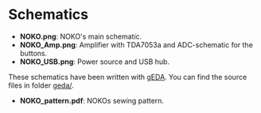 # Schematics

* **NOKO.png**:
NOKO's main schematic.
* **NOKO_Amp.png**:
Amplifier with TDA7053a and ADC-schematic for the buttons.
* **NOKO_USB.png**:
Power source and USB hub.

These schematics have been written with [gEDA](http://www.geda-project.org/). You can find the source files in folder [geda/](https://github.com/NikolaiRadke/NOKO/tree/master/schematics/geda).

* **NOKO_pattern.pdf**:
NOKOs sewing pattern. 
